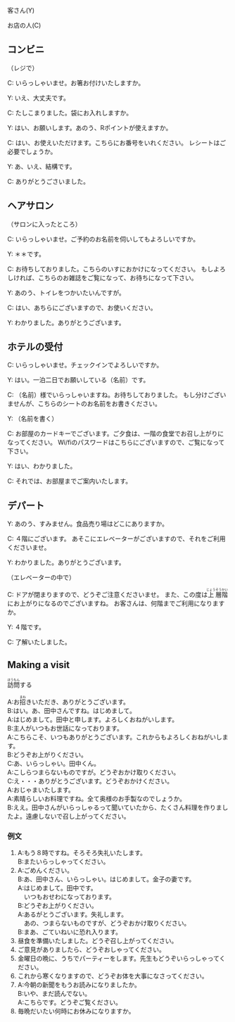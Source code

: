 客さん(Y)

お店の人(C)

## コンビニ

（レジで）

C: いらっしゃいませ。お箸お付けいたしますか。

Y: いえ、大丈夫です。

C: たしこまりました。袋にお入れしますか。

Y: はい、お願いします。あのう、Rポイントが使えますか。

C: はい、お使えいただけます。こちらにお番号をいれください。
レシートはご必要でしょうか。

Y: あ、いえ、結構です。

C: ありがとうごさいました。

## ヘアサロン

（サロンに入ったところ）

C: いらっしゃいませ。ご予約のお名前を伺いしてもよろしいですか。

Y: ＊＊です。

C: お待ちしておりました。こちらのいすにおかけになってください。
もしよろしければ、こちらのお雑誌をご覧になって、お待ちになって下さい。

Y: あのう、トイレをつかいたいんですが。

C: はい、あちらにございますので、お使いください。

Y: わかりました。ありがとうございます。

## ホテルの受付

C: いらっしゃいませ。チェックインでよろしいですか。

Y: はい。一泊二日でお願いしている（名前）です。

C: （名前）様でいらっしゃいますね。お待ちしておりました。
もし分けございませんが、こちらのシートのお名前をお書きください。

Y: （名前を書く）

C: お部屋のカードキーでございます。ご夕食は、一階の食堂でお召し上がりになってください。
Wi/fiのパスワードはこちらにございますので、ご覧になって下さい。

Y: はい、わかりました。

C: それでは、お部屋までご案内いたします。

## デパート

Y: あのう、すみません。食品売り場はどこにありますか。

C: ４階にございます。
あそこにエレベーターがございますので、それをご利用くださいませ。

Y: わかりました。ありがとうございます。

（エレベーターの中で）

C: ドアが閉まりますので、どうぞご注意くださいませ。
また、この度は<ruby>上<rt>じょう</rt>層<rt>そう</rt>階<rt>かい</rt></ruby>にお上がりになるのでございますね。
お客さんは、何階までご利用になりますか。

Y: ４階です。

C: 了解いたしました。

## Making a visit

<ruby>訪<rt>ほう</rt>問<rt>もん</rt></ruby>する

A:お<ruby>招<rt>まね</rt></ruby>きいただき、ありがとうございます。</br>
B:はい。あ、田中さんですね。はじめまして。</br>
A:はじめまして。田中と申します。よろしくおねがいします。</br>
B:主人がいつもお世話になっております。</br>
A:こちらこそ、いつもありがとうございます。これからもよろしくおねがいします。</br>
B:どうぞお上がりください。</br>
C:あ、いらっしゃい。田中くん。</br>
A:こしらつまらないものですが。どうぞおかけ取りください。</br>
C:え・・・ありがとうございます。どうぞおかけください。</br>
A:おじゃまいたします。</br>
A:素晴らしいお料理ですね。全て奥様のお手製なのでしょうか。</br>
B:ええ。田中さんがいらっしゃるって聞いていたから、たくさん料理を作りましたよ。遠慮しないで召し上がってください。</br>

### 例文

1.  A:もう８時ですね。そろそろ失礼いたします。</br>
    B:またいらっしゃってください。
2.  A:ごめんください。</br>
    B:あ、田中さん、いらっしゃい。はじめまして。金子の妻です。</br>
    A:はじめまして。田中です。</br>
    　いつもおせわになっております。</br>
    B:どうぞお上がりください。</br>
    A:あるがとうございます。失礼します。</br>
    　あの、つまらないものですが、どうぞおかけ取りください。</br>
    B:まあ、ごていねいに恐れ入ります。 </br>
3. 昼食を準備いたしました。どうぞ召し上がってください。
4. ご意見がありましたら、どうぞおしゃってください。
5. 金曜日の晩に、うちでパーティーをします。先生もどうぞいらっしゃってください。
6. これから寒くなりますので、どうぞお体を大事になさってください。
7. A:今朝の新聞をもうお読みになりましたか。</br>
   B:いや、まだ読んでない。</br>
   A:こちらです。どうぞご覧ください。
8. 毎晩だいたい何時にお休みになりますか。




